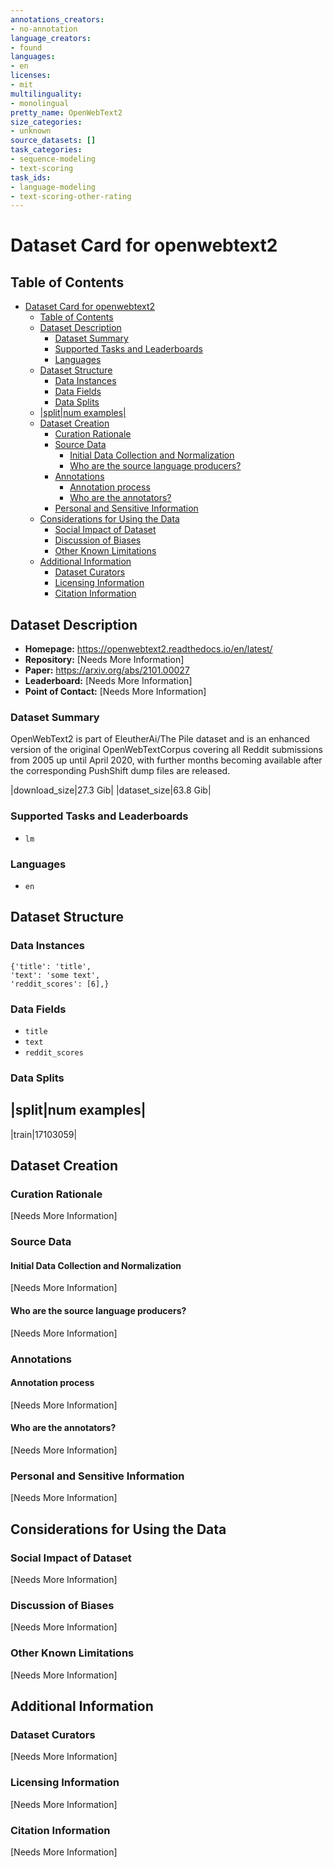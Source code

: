 ```yaml
---
annotations_creators:
- no-annotation
language_creators:
- found
languages:
- en
licenses:
- mit
multilinguality:
- monolingual
pretty_name: OpenWebText2
size_categories:
- unknown
source_datasets: []
task_categories:
- sequence-modeling
- text-scoring
task_ids:
- language-modeling
- text-scoring-other-rating
---
```


# Dataset Card for openwebtext2

## Table of Contents
- [Dataset Card for openwebtext2](#dataset-card-for-openwebtext2)
  - [Table of Contents](#table-of-contents)
  - [Dataset Description](#dataset-description)
    - [Dataset Summary](#dataset-summary)
    - [Supported Tasks and Leaderboards](#supported-tasks-and-leaderboards)
    - [Languages](#languages)
  - [Dataset Structure](#dataset-structure)
    - [Data Instances](#data-instances)
    - [Data Fields](#data-fields)
    - [Data Splits](#data-splits)
  - [|split|num examples|](#splitnum-examples)
  - [Dataset Creation](#dataset-creation)
    - [Curation Rationale](#curation-rationale)
    - [Source Data](#source-data)
      - [Initial Data Collection and Normalization](#initial-data-collection-and-normalization)
      - [Who are the source language producers?](#who-are-the-source-language-producers)
    - [Annotations](#annotations)
      - [Annotation process](#annotation-process)
      - [Who are the annotators?](#who-are-the-annotators)
    - [Personal and Sensitive Information](#personal-and-sensitive-information)
  - [Considerations for Using the Data](#considerations-for-using-the-data)
    - [Social Impact of Dataset](#social-impact-of-dataset)
    - [Discussion of Biases](#discussion-of-biases)
    - [Other Known Limitations](#other-known-limitations)
  - [Additional Information](#additional-information)
    - [Dataset Curators](#dataset-curators)
    - [Licensing Information](#licensing-information)
    - [Citation Information](#citation-information)

## Dataset Description

- **Homepage:** https://openwebtext2.readthedocs.io/en/latest/
- **Repository:** [Needs More Information]
- **Paper:** https://arxiv.org/abs/2101.00027
- **Leaderboard:** [Needs More Information]
- **Point of Contact:** [Needs More Information]

### Dataset Summary

OpenWebText2 is part of EleutherAi/The Pile dataset and is an enhanced version of the original OpenWebTextCorpus covering all Reddit submissions from 2005 up until April 2020, with further months becoming available after the corresponding PushShift dump files are released.

|download_size|27.3 Gib|
|dataset_size|63.8 Gib|

### Supported Tasks and Leaderboards

- `lm`

### Languages

- `en`

## Dataset Structure

### Data Instances

```
{'title': 'title',
'text': 'some text',
'reddit_scores': [6],}
```

### Data Fields

- `title`
- `text`
- `reddit_scores`

### Data Splits

|split|num examples|
--------------------------------
|train|17103059|

## Dataset Creation

### Curation Rationale

[Needs More Information]

### Source Data

#### Initial Data Collection and Normalization

[Needs More Information]

#### Who are the source language producers?

[Needs More Information]

### Annotations

#### Annotation process

[Needs More Information]

#### Who are the annotators?

[Needs More Information]

### Personal and Sensitive Information

[Needs More Information]

## Considerations for Using the Data

### Social Impact of Dataset

[Needs More Information]

### Discussion of Biases

[Needs More Information]

### Other Known Limitations

[Needs More Information]

## Additional Information

### Dataset Curators

[Needs More Information]

### Licensing Information

[Needs More Information]

### Citation Information

[Needs More Information]